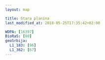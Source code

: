 ```yaml
---
layout: map

title: Stara planina
last_modified_at: 2018-05-25T17:35:42+02:00

WDPA: [16397]
BioRaS: [80]
geoSrbija:
  L1_183: [96]
  L1_362: [67]
---
```

